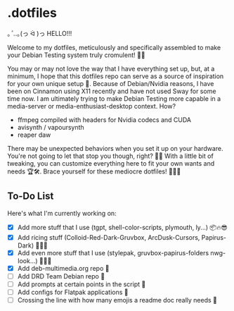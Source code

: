 # .dotfiles

｡*ﾟ.*.｡(っ ᐛ )っ HELLO!!!

Welcome to my dotfiles, meticulously and specifically assembled to make your Debian Testing system truly cromulent! 🎉🥂

You may or may not love the way that I have everything set up, but, at a minimum, I hope that this dotfiles repo can serve as a source of inspiration for your own unique setup 🦄. 
Because of Debian/Nvidia reasons, I have been on Cinnamon using X11 recently and have not used Sway for some time now. I am ultimately trying to make Debian Testing more capable in a media-server or media-enthusiast-desktop context. How?

- ffmpeg compiled with headers for Nvidia codecs and CUDA
- avisynth / vapoursynth
- reaper daw

There may be unexpected behaviors when you set it up on your hardware. You're not going to let that stop you though, right? 🧠💫 With a little bit of tweaking, you can customize everything here to fit your own wants and needs 🏆🛠️. Brace yourself for these mediocre dotfiles! 🙌🎉✨

## To-Do List

Here's what I'm currently working on:

- [x] Add more stuff that I use (tgpt, shell-color-scripts, plymouth, ly...) 📦🔥😎
- [x] Add ricing stuff (Colloid-Red-Dark-Gruvbox, ArcDusk-Cursors, Papirus-Dark) 🌈🍚🌺
- [x] Add even more stuff that I use (stylepak, gruvbox-papirus-folders nwg-look...) 🎀🎨🤩
- [x] Add deb-multimedia.org repo 💽
- [ ] Add DRD Team Debian repo 💽
- [ ] Add prompts at certain points in the script 🧐
- [ ] Add configs for Flatpak applications 🧩
- [ ] Crossing the line with how many emojis a readme doc really needs 💩
